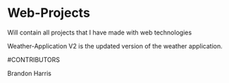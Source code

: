 # Web-Projects
Will contain all projects that I have made with web technologies

Weather-Application V2 is the updated version of the weather application.

#CONTRIBUTORS

Brandon Harris

